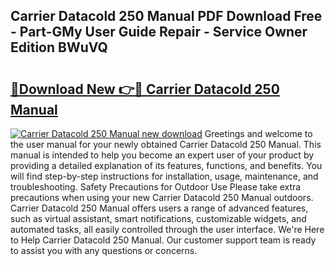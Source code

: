 ## Carrier Datacold 250 Manual PDF Download Free - Part-GMy User Guide Repair - Service Owner Edition BWuVQ

# <h2><a href="http://bc48609.oget.top/?id=Carrier+Datacold+250+Manual">🔗Download New 👉🔴 Carrier Datacold 250 Manual</a></h2>

[![Carrier Datacold 250 Manual new download](https://i.imgur.com/5g1atiW.png)](http://bc48609.oget.top/?id=Carrier+Datacold+250+Manual)
Greetings and welcome to the user manual for your newly obtained Carrier Datacold 250 Manual. This manual is intended to help you become an expert user of your product by providing a detailed explanation of its features, functions, and benefits. You will find step-by-step instructions for installation, usage, maintenance, and troubleshooting. Safety Precautions for Outdoor Use Please take extra precautions when using your new Carrier Datacold 250 Manual outdoors. Carrier Datacold 250 Manual offers users a range of advanced features, such as virtual assistant, smart notifications, customizable widgets, and automated tasks, all easily controlled through the user interface. We're Here to Help Carrier Datacold 250 Manual. Our customer support team is ready to assist you with any questions or concerns.
